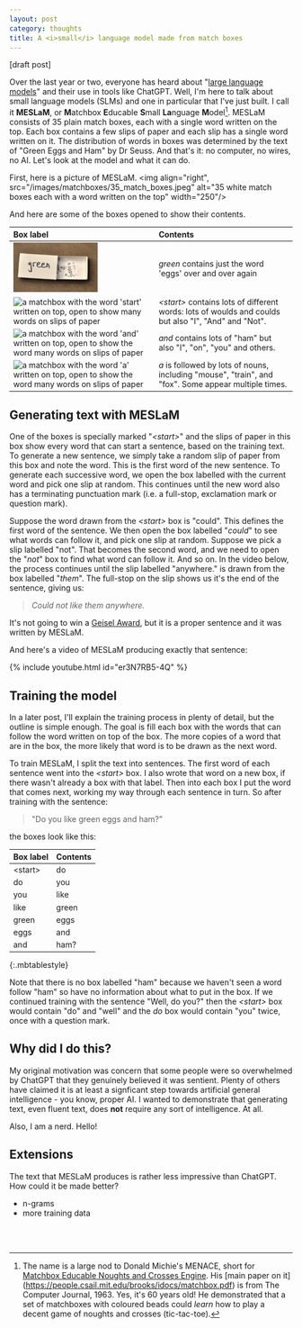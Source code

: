 ```yaml
---
layout: post
category: thoughts
title: A <i>small</i> language model made from match boxes
---
```


[draft post]

Over the last year or two, everyone has heard about "[large language models](https://en.wikipedia.org/wiki/Large_language_model)" and their use in tools like ChatGPT.  Well, I'm here to talk about small language models (SLMs) and one in particular that I've just built. I call it **MESLaM**, or **M**atchbox **E**ducable **S**mall **La**nguage **M**odel[^1]. MESLaM consists of 35 plain match boxes, each with a single word written on the top. Each box contains a few slips of paper and each slip has a single word written on it. The distribution of words in boxes was determined by the text of "Green Eggs and Ham" by Dr Seuss. And that's it: no computer, no wires, no AI. Let's look at the model and what it can do.


First, here is a picture of MESLaM. 
<img align="right", src="/images/matchboxes/35_match_boxes.jpeg" alt="35 white match boxes each with a word written on the top" width="250"/>

And here are some of the boxes opened to show their contents.

| Box label  | Contents | 
:-------------------------------------------------------------------------------------------------------------------------------------------------------------------------- | :----------------------------------------------------------------------------------------------------- |
| <img src="/images/matchboxes/contents_green.JPG" alt="a matchbox with the word 'green' written on top, open to show the word eggs on multiple slips of paper" width="150"/> | *green* contains just the word 'eggs' over and over again                                              |
| <img src="/images/matchboxes/contents_start.JPG" alt="a matchbox with the word 'start' written on top, open to show many words on slips of paper" width="150"/>             | *\<start\>* contains lots of different words: lots of woulds and coulds but also "I", "And" and "Not". |
| <img src="/images/matchboxes/contents_and.JPG" alt="a matchbox with the word 'and' written on top, open to show the word many words on slips of paper" width="150"/>        | *and* contains lots of "ham" but also "I", "on", "you" and others.                                     |
| <img src="/images/matchboxes/contents_a.JPG" alt="a matchbox with the word 'a' written on top, open to show the word many words on slips of paper" width="150"/>            | *a* is followed by lots of nouns, including "mouse", "train", and "fox". Some appear multiple times.   |



## Generating text with MESLaM

One of the boxes is specially marked "*\<start\>*" and the slips of paper in this box show every word that can start a sentence, based on the training text. To generate a new sentence, we simply take a random slip of paper from this box and note the word. This is the first word of the new sentence. To generate each successive word, we open the box labelled with the current word and pick one slip at random. This continues until the new word also has a terminating punctuation mark (i.e. a full-stop, exclamation mark or question mark). 

Suppose the word drawn from the *\<start\>* box is "could". This defines the first word of the sentence. We then open the box labelled "*could*" to see what words can follow it, and pick one slip at random. Suppose we pick a slip labelled "not". That becomes the second word, and we need to open the "*not*" box to find what word can follow it. And so on. In the video below, the process continues until the slip labelled "anywhere." is drawn from the box labelled "*them*". The full-stop on the slip shows us it's the end of the sentence, giving us:

> <i>Could not like them anywhere.</i>

It's not going to win a [Geisel Award](https://www.ala.org/alsc/awardsgrants/bookmedia/geisel), but it is a proper sentence and it was written by MESLaM.

And here's a video of MESLaM producing exactly that sentence:

{% include youtube.html id="er3N7RB5-4Q" %}

## Training the model

In a later post, I'll explain the training process in plenty of detail, but the outline is simple enough. The goal is fill each box with the words that can follow the word written on top of the box. The more copies of a word that are in the box, the more likely that word is to be drawn as the next word.

To train MESLaM, I split the text into sentences. The first word of each sentence went into the *\<start\>* box.  I also wrote that word on a new box, if there wasn't already a box with that label. Then into each box I put the word that comes next, working my way through each sentence in turn. So after training with the sentence:

> "Do you like green eggs and ham?"

the boxes look like this:

| Box label | Contents |
| :-------- | :------- |
| \<start\> | do       |
| do        | you      |
| you       | like     |
| like      | green    |
| green     | eggs     |
| eggs      | and      |
| and       | ham?     |
{:.mbtablestyle}

Note that there is no box labelled "ham" because we haven't seen a word follow "ham" so have no information about what to put in the box. If we continued training with the sentence "Well, do you?" then the *\<start\>* box would contain "do" and "well" and the *do* box would contain "you" twice, once with a question mark.

## Why did I do this?

My original motivation was concern that some people were so overwhelmed by ChatGPT that they genuinely believed it was sentient. Plenty of others have claimed it is at least a signficant step towards artificial general intelligence - you know, proper AI. I wanted to demonstrate that generating text, even fluent text, does **not** require any sort of intelligence. At all. 

Also, I am a nerd. Hello!

## Extensions

The text that MESLaM produces is rather less impressive than ChatGPT. How could it be made better? 

* n-grams
* more training data


<br>
<br>

[^1]: The name is a large nod to Donald Michie's MENACE, short for [Matchbox Educable Noughts and Crosses Engine](https://en.wikipedia.org/wiki/Matchbox_Educable_Noughts_and_Crosses_Engine). His [main paper on it] (https://people.csail.mit.edu/brooks/idocs/matchbox.pdf) is from The Computer Journal, 1963. Yes, it's 60 years old! He demonstrated that a set of matchboxes with coloured beads could *learn* how to play a decent game of noughts and crosses (tic-tac-toe).
